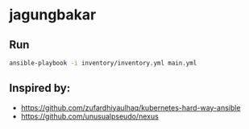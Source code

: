 # jagungbakar

## Run

```bash
ansible-playbook -i inventory/inventory.yml main.yml
```

## Inspired by:

- https://github.com/zufardhiyaulhaq/kubernetes-hard-way-ansible
- https://github.com/unusualpseudo/nexus
